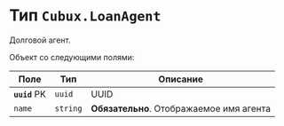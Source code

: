 Тип `Cubux.LoanAgent`
=====================

Долговой агент.

Объект со следующими полями:

Поле | Тип | Описание
---- | --- | --------
**`uuid`** PK | `uuid`   | UUID
`name`        | `string` | **Обязательно**. Отображаемое имя агента
